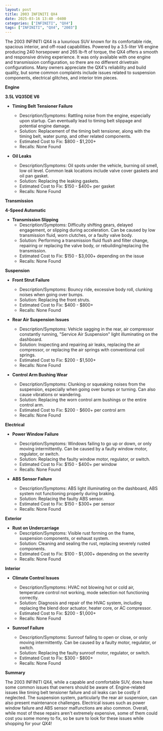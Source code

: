 ```yaml
---
layout: post
title: 2003 INFINITI QX4
date: 2025-03-16 13:40 -0400
categories: ["INFINITI", "QX4"]
tags: ["INFINITI", "QX4", "2003"]
---
```

The 2003 INFINITI QX4 is a luxurious SUV known for its comfortable ride, spacious interior, and off-road capabilities. Powered by a 3.5-liter V6 engine producing 240 horsepower and 265 lb-ft of torque, the QX4 offers a smooth and responsive driving experience. It was only available with one engine and transmission configuration, so there are no different drivetrain configurations. Many owners appreciate the QX4's reliability and build quality, but some common complaints include issues related to suspension components, electrical glitches, and interior trim pieces.

**Engine**

**3.5L VQ35DE V6**

* **Timing Belt Tensioner Failure**
    * Description/Symptoms: Rattling noise from the engine, especially upon startup. Can eventually lead to timing belt slippage and potential engine damage.
    * Solution: Replacement of the timing belt tensioner, along with the timing belt, water pump, and other related components.
    * Estimated Cost to Fix: $800 - $1,200+
    * Recalls: None Found

* **Oil Leaks**
    * Description/Symptoms: Oil spots under the vehicle, burning oil smell, low oil level. Common leak locations include valve cover gaskets and oil pan gasket.
    * Solution: Replacing the leaking gaskets.
    * Estimated Cost to Fix: $150 - $400+ per gasket
    * Recalls: None Found

**Transmission**

**4-Speed Automatic**

* **Transmission Slipping**
    * Description/Symptoms: Difficulty shifting gears, delayed engagement, or slipping during acceleration. Can be caused by low transmission fluid, worn clutches, or a faulty valve body.
    * Solution: Performing a transmission fluid flush and filter change, repairing or replacing the valve body, or rebuilding/replacing the transmission.
    * Estimated Cost to Fix: $150 - $3,000+ depending on the issue
    * Recalls: None Found

**Suspension**

* **Front Strut Failure**
    * Description/Symptoms: Bouncy ride, excessive body roll, clunking noises when going over bumps.
    * Solution: Replacing the front struts.
    * Estimated Cost to Fix: $400 - $800+
    * Recalls: None Found

* **Rear Air Suspension Issues**
    * Description/Symptoms: Vehicle sagging in the rear, air compressor constantly running, "Service Air Suspension" light illuminating on the dashboard.
    * Solution: Inspecting and repairing air leaks, replacing the air compressor, or replacing the air springs with conventional coil springs.
    * Estimated Cost to Fix: $200 - $1,500+
    * Recalls: None Found

* **Control Arm Bushing Wear**
    * Description/Symptoms: Clunking or squeaking noises from the suspension, especially when going over bumps or turning. Can also cause vibrations or wandering.
    * Solution: Replacing the worn control arm bushings or the entire control arm.
    * Estimated Cost to Fix: $200 - $600+ per control arm
    * Recalls: None Found

**Electrical**

* **Power Window Failure**
    * Description/Symptoms: Windows failing to go up or down, or only moving intermittently. Can be caused by a faulty window motor, regulator, or switch.
    * Solution: Replacing the faulty window motor, regulator, or switch.
    * Estimated Cost to Fix: $150 - $400+ per window
    * Recalls: None Found

* **ABS Sensor Failure**
    * Description/Symptoms: ABS light illuminating on the dashboard, ABS system not functioning properly during braking.
    * Solution: Replacing the faulty ABS sensor.
    * Estimated Cost to Fix: $150 - $300+ per sensor
    * Recalls: None Found

**Exterior**

* **Rust on Undercarriage**
    * Description/Symptoms: Visible rust forming on the frame, suspension components, or exhaust system.
    * Solution: Cleaning and sealing the rust, replacing severely rusted components.
    * Estimated Cost to Fix: $100 - $1,000+ depending on the severity
    * Recalls: None Found

**Interior**

* **Climate Control Issues**
    * Description/Symptoms: HVAC not blowing hot or cold air, temperature control not working, mode selection not functioning correctly.
    * Solution: Diagnosis and repair of the HVAC system, including replacing the blend door actuator, heater core, or AC compressor.
    * Estimated Cost to Fix: $200 - $1,000+
    * Recalls: None Found

* **Sunroof Failure**
    * Description/Symptoms: Sunroof failing to open or close, or only moving intermittently. Can be caused by a faulty motor, regulator, or switch.
    * Solution: Replacing the faulty sunroof motor, regulator, or switch.
    * Estimated Cost to Fix: $300 - $800+
    * Recalls: None Found

**Summary**

The 2003 INFINITI QX4, while a capable and comfortable SUV, does have some common issues that owners should be aware of. Engine-related issues like timing belt tensioner failure and oil leaks can be costly if neglected. The suspension system, particularly the rear air suspension, can also present maintenance challenges. Electrical issues such as power window failure and ABS sensor malfunctions are also common. Overall, while most of these repairs aren't extremely expensive, some of them could cost you some money to fix, so be sure to look for these issues while shopping for your QX4!


